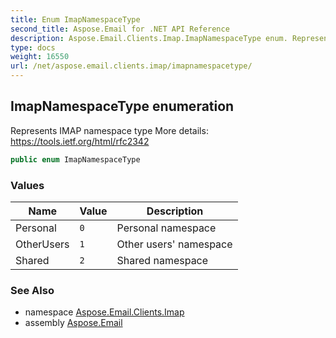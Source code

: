 ```yaml
---
title: Enum ImapNamespaceType
second_title: Aspose.Email for .NET API Reference
description: Aspose.Email.Clients.Imap.ImapNamespaceType enum. Represents IMAP namespace type More details https//tools.ietf.org/html/rfc2342
type: docs
weight: 16550
url: /net/aspose.email.clients.imap/imapnamespacetype/
---
```

## ImapNamespaceType enumeration

Represents IMAP namespace type More details: https://tools.ietf.org/html/rfc2342

```csharp
public enum ImapNamespaceType
```

### Values

| Name | Value | Description |
| --- | --- | --- |
| Personal | `0` | Personal namespace |
| OtherUsers | `1` | Other users' namespace |
| Shared | `2` | Shared namespace |

### See Also

* namespace [Aspose.Email.Clients.Imap](../../aspose.email.clients.imap/)
* assembly [Aspose.Email](../../)


